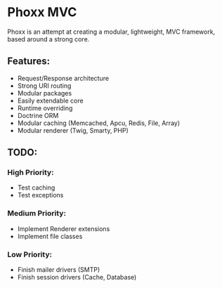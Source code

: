 # Phoxx MVC

Phoxx is an attempt at creating a modular, lightweight, MVC framework, based around a strong core.

## Features:

- Request/Response architecture
- Strong URI routing
- Modular packages
- Easily extendable core
- Runtime overriding
- Doctrine ORM
- Modular caching (Memcached, Apcu, Redis, File, Array)
- Modular renderer (Twig, Smarty, PHP)

## TODO:

### High Priority:

- Test caching
- Test exceptions

### Medium Priority:

- Implement Renderer extensions
- Implement file classes

### Low Priority:

- Finish mailer drivers (SMTP)
- Finish session drivers (Cache, Database)